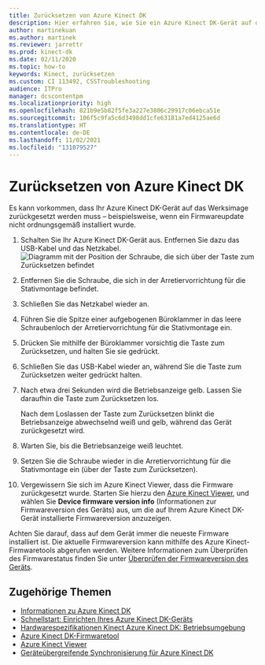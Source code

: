 ```yaml
---
title: Zurücksetzen von Azure Kinect DK
description: Hier erfahren Sie, wie Sie ein Azure Kinect DK-Gerät auf das Werksimage zurücksetzen.
author: martinekuan
ms.author: martinek
ms.reviewer: jarrettr
ms.prod: kinect-dk
ms.date: 02/11/2020
ms.topic: how-to
keywords: Kinect, zurücksetzen
ms.custom: CI 113492, CSSTroubleshooting
audience: ITPro
manager: dcscontentpm
ms.localizationpriority: high
ms.openlocfilehash: 821b9e5b82f5fe3a227e3806c29917c06ebca51e
ms.sourcegitcommit: 106f5c9fa5c6d3498dd1cfe63181a7ed4125ae6d
ms.translationtype: HT
ms.contentlocale: de-DE
ms.lasthandoff: 11/02/2021
ms.locfileid: "131079527"
---
```

# <a name="reset-azure-kinect-dk"></a>Zurücksetzen von Azure Kinect DK

Es kann vorkommen, dass Ihr Azure Kinect DK-Gerät auf das Werksimage zurückgesetzt werden muss – beispielsweise, wenn ein Firmwareupdate nicht ordnungsgemäß installiert wurde.

1. Schalten Sie Ihr Azure Kinect DK-Gerät aus. Entfernen Sie dazu das USB-Kabel und das Netzkabel.
  ![Diagramm mit der Position der Schraube, die sich über der Taste zum Zurücksetzen befindet](media/reset-azure-kinect-dk-diagram.png)
1. Entfernen Sie die Schraube, die sich in der Arretiervorrichtung für die Stativmontage befindet.
1. Schließen Sie das Netzkabel wieder an.
1. Führen Sie die Spitze einer aufgebogenen Büroklammer in das leere Schraubenloch der Arretiervorrichtung für die Stativmontage ein.
1. Drücken Sie mithilfe der Büroklammer vorsichtig die Taste zum Zurücksetzen, und halten Sie sie gedrückt.
1. Schließen Sie das USB-Kabel wieder an, während Sie die Taste zum Zurücksetzen weiter gedrückt halten.
1. Nach etwa drei Sekunden wird die Betriebsanzeige gelb. Lassen Sie daraufhin die Taste zum Zurücksetzen los.  
   
   Nach dem Loslassen der Taste zum Zurücksetzen blinkt die Betriebsanzeige abwechselnd weiß und gelb, während das Gerät zurückgesetzt wird. 
1. Warten Sie, bis die Betriebsanzeige weiß leuchtet.
1. Setzen Sie die Schraube wieder in die Arretiervorrichtung für die Stativmontage ein (über der Taste zum Zurücksetzen).
1. Vergewissern Sie sich im Azure Kinect Viewer, dass die Firmware zurückgesetzt wurde. Starten Sie hierzu den [Azure Kinect Viewer](azure-kinect-viewer.md), und wählen Sie **Device firmware version info** (Informationen zur Firmwareversion des Geräts) aus, um die auf Ihrem Azure Kinect DK-Gerät installierte Firmwareversion anzuzeigen.

Achten Sie darauf, dass auf dem Gerät immer die neueste Firmware installiert ist. Die aktuelle Firmwareversion kann mithilfe des Azure Kinect-Firmwaretools abgerufen werden. Weitere Informationen zum Überprüfen des Firmwarestatus finden Sie unter [Überprüfen der Firmwareversion des Geräts](azure-kinect-firmware-tool.md#check-device-firmware-version).

## <a name="related-topics"></a>Zugehörige Themen

- [Informationen zu Azure Kinect DK](about-azure-kinect-dk.md)
- [Schnellstart: Einrichten Ihres Azure Kinect DK-Geräts](set-up-azure-kinect-dk.md)
- [Hardwarespezifikationen Kinect Azure Kinect DK: Betriebsumgebung](hardware-specification.md#operating-environment)
- [Azure Kinect DK-Firmwaretool](azure-kinect-firmware-tool.md)
- [Azure Kinect Viewer](azure-kinect-viewer.md)
- [Geräteübergreifende Synchronisierung für Azure Kinect DK](multi-camera-sync.md)
